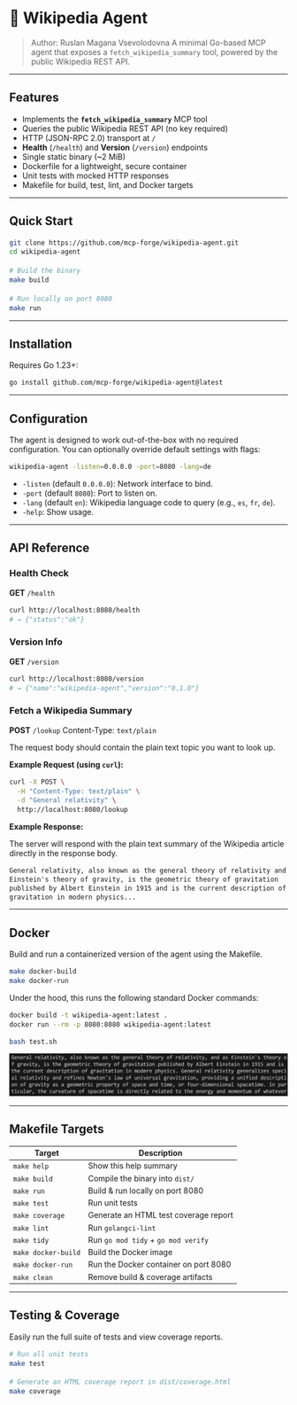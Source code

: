 # 📖 Wikipedia Agent

> Author: Ruslan Magana Vsevolodovna
> A minimal Go-based MCP agent that exposes a `fetch_wikipedia_summary` tool, powered by the public Wikipedia REST API.

[](https://www.google.com/search?q=)
[](https://www.google.com/search?q=)

-----

## Features

  - Implements the **`fetch_wikipedia_summary`** MCP tool
  - Queries the public Wikipedia REST API (no key required)
  - HTTP (JSON-RPC 2.0) transport at `/`
  - **Health** (`/health`) and **Version** (`/version`) endpoints
  - Single static binary (\~2 MiB)
  - Dockerfile for a lightweight, secure container
  - Unit tests with mocked HTTP responses
  - Makefile for build, test, lint, and Docker targets

-----

## Quick Start

```bash
git clone https://github.com/mcp-forge/wikipedia-agent.git
cd wikipedia-agent

# Build the binary
make build

# Run locally on port 8080
make run
```

-----

## Installation

Requires Go 1.23+:

```bash
go install github.com/mcp-forge/wikipedia-agent@latest
```

-----

## Configuration

The agent is designed to work out-of-the-box with no required configuration. You can optionally override default settings with flags:

```bash
wikipedia-agent -listen=0.0.0.0 -port=8080 -lang=de
```

  - `-listen` (default `0.0.0.0`): Network interface to bind.
  - `-port` (default `8080`): Port to listen on.
  - `-lang` (default `en`): Wikipedia language code to query (e.g., `es`, `fr`, `de`).
  - `-help`: Show usage.

-----

## API Reference

### Health Check

**GET** `/health`

```bash
curl http://localhost:8080/health
# → {"status":"ok"}
```

### Version Info

**GET** `/version`

```bash
curl http://localhost:8080/version
# → {"name":"wikipedia-agent","version":"0.1.0"}
```

### Fetch a Wikipedia Summary

**POST** `/lookup`
Content-Type: `text/plain`

The request body should contain the plain text topic you want to look up.

**Example Request (using `curl`):**

```bash
curl -X POST \
  -H "Content-Type: text/plain" \
  -d "General relativity" \
  http://localhost:8080/lookup
```

**Example Response:**

The server will respond with the plain text summary of the Wikipedia article directly in the response body.

```text
General relativity, also known as the general theory of relativity and Einstein's theory of gravity, is the geometric theory of gravitation published by Albert Einstein in 1915 and is the current description of gravitation in modern physics...
```

-----

## Docker

Build and run a containerized version of the agent using the Makefile.

```bash
make docker-build
make docker-run
```

Under the hood, this runs the following standard Docker commands:

```bash
docker build -t wikipedia-agent:latest .
docker run --rm -p 8080:8080 wikipedia-agent:latest
```

```bash
bash test.sh
```
![test](./img/image.png)

-----

## Makefile Targets

| Target              | Description                                   |
| ------------------- | --------------------------------------------- |
| `make help`         | Show this help summary                        |
| `make build`        | Compile the binary into `dist/`               |
| `make run`          | Build & run locally on port 8080              |
| `make test`         | Run unit tests                                |
| `make coverage`     | Generate an HTML test coverage report         |
| `make lint`         | Run `golangci-lint`                           |
| `make tidy`         | Run `go mod tidy` + `go mod verify`           |
| `make docker-build` | Build the Docker image                        |
| `make docker-run`   | Run the Docker container on port 8080         |
| `make clean`        | Remove build & coverage artifacts             |

-----

## Testing & Coverage

Easily run the full suite of tests and view coverage reports.

```bash
# Run all unit tests
make test

# Generate an HTML coverage report in dist/coverage.html
make coverage
```